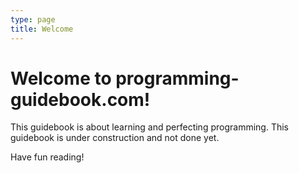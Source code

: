 ```yaml
---
type: page
title: Welcome
---
```


# Welcome to programming-guidebook.com!

This guidebook is about learning and perfecting programming. This guidebook is under construction and not done yet.

Have fun reading!
